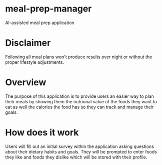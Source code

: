 # meal-prep-manager
AI-assisted meal prep application

# Disclaimer
Following all meal plans won't produce results over night or without the proper lifestyle adjustments.

# Overview
The purpose of this application is to provide users an easier way to plan their meals by showing them the nutrional value of the foods they want to eat as well the calories the food has so they can track and manage their goals.

# How does it work
Users will fill out an initial survey within the application asking questions about their dietary habits and goals. They will be prompted to enter foods they like and foods they dislike which will be stored with their profile. 
